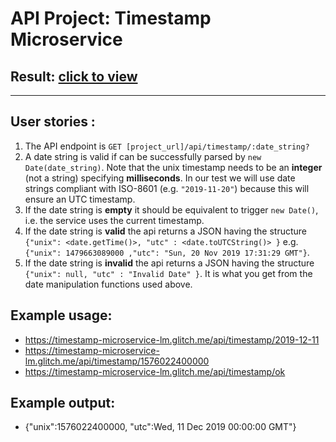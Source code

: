 # API Project: Timestamp Microservice
## Result: [click to view](https://boilerplate-project-timestamp.alanapapa.repl.co)
***

## User stories :

1. The API endpoint is `GET [project_url]/api/timestamp/:date_string?`
2. A date string is valid if can be successfully parsed by `new Date(date_string)`. Note that the unix timestamp needs to be an **integer** (not a string) specifying **milliseconds**. In our test we will use date strings compliant with ISO-8601 (e.g. `"2019-11-20"`) because this will ensure an UTC timestamp.
3. If the date string is **empty** it should be equivalent to trigger `new Date()`, i.e. the service uses the current timestamp.
4. If the date string is **valid** the api returns a JSON having the structure 
`{"unix": <date.getTime()>, "utc" : <date.toUTCString()> }`
e.g. `{"unix": 1479663089000 ,"utc": "Sun, 20 Nov 2019 17:31:29 GMT"}`.
5. If the date string is **invalid** the api returns a JSON having the structure `{"unix": null, "utc" : "Invalid Date" }`. It is what you get from the date manipulation functions used above.

## Example usage:
* https://timestamp-microservice-lm.glitch.me/api/timestamp/2019-12-11
* https://timestamp-microservice-lm.glitch.me/api/timestamp/1576022400000
* https://timestamp-microservice-lm.glitch.me/api/timestamp/ok

## Example output:
* {"unix":1576022400000, "utc":Wed, 11 Dec 2019 00:00:00 GMT"}